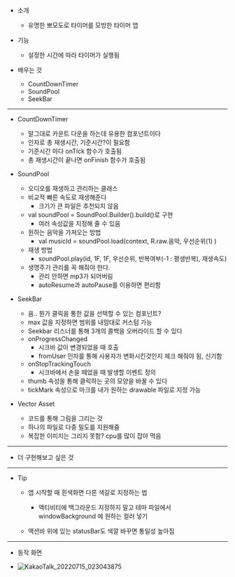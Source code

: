 - 소개
	- 유명한 뽀모도로 타이머를 모방한 타이머 앱

- 기능
	- 설정한 시간에 따라 타이머가 실행됨


- 배우는 것

	- CountDownTimer
	- SoundPool
	- SeekBar

---

- CountDownTimer
	- 말그대로 카운트 다운을 하는데 유용한 컴포넌트이다
	- 인자로 총 재생시간, 기준시간?이 필요함
	- 기준시간 마다 onTick 함수가 호출됨
	- 총 재생시간이 끝나면 onFinish 함수가 호출됨


- SoundPool
	- 오디오를 재생하고 관리하는 클래스
	- 비교적 빠른 속도로 재생해준다
		- 크기가 큰 파일은 추천되지 않음
	- val soundPool = SoundPool.Builder().build()로 구현
		- 여러 속성값을 지정해 줄 수 있음
	- 원하는 음악을 가져오는 방법
		- val musicId = soundPool.load(context, R.raw.음악, 우선순위(1) )
	- 재생 방법
		- soundPool.play(id, 1F, 1F, 우선순위, 반복여부(-1 : 평생반복), 재생속도)
	- 생명주기 관리를 꼭 해줘야 한다.
		- 관리 안하면 mp3가 되어버림
		- autoResume과 autoPause를 이용하면 편리함

 
- SeekBar
	- 음.. 뭔가 클릭을 통한 값을 선택할 수 있는 컴포넌트?
	- max 값을 지정하면 범위를 내맘대로 커스텀 가능
	- Seekbar 리스너를 통해 3개의 콜백을 오버라이드 할 수 있다
	- onProgressChanged
		- 시크바 값이 변경되었을 때 호출
		- fromUser 인자를 통해 사용자가 변화시킨것인지 체크 해줘야 됨, 신기함	
	- onStopTrackingTouch
		- 시크바에서 손을 떼었을 때 발생할 이벤트 정의
	- thumb 속성을 통해 클릭하는 곳의 모양을 바꿀 수 있다
	- tickMark 속성으로 마크를 내가 원하는 drawable 파일로 지정 가능


- Vector Asset
	- 코드를 통해 그림을 그리는 것
	- 하나의 파일로 다중 밀도를 지원해줌
	- 복잡한 이미지는 그리지 못함? cpu를 많이 잡아 먹음

---

- 더 구현해보고 싶은 것

---

- Tip
	- 앱 시작할 때 흰색화면 다른 색갈로 지정하는 법
		- 액티비티에 백그라운드 지정하지 말고 테마 파일에서 windowBackground 에 원하는 컬러 넣기
	
	- 액션바 위에 있는 statusBar도 색깔 바꾸면 통일성 높아짐

---

- 동작 화면


- ![KakaoTalk_20220715_023043875](https://user-images.githubusercontent.com/68932465/179046367-47212e5a-0545-4a14-9052-dcbee7119845.jpg)

